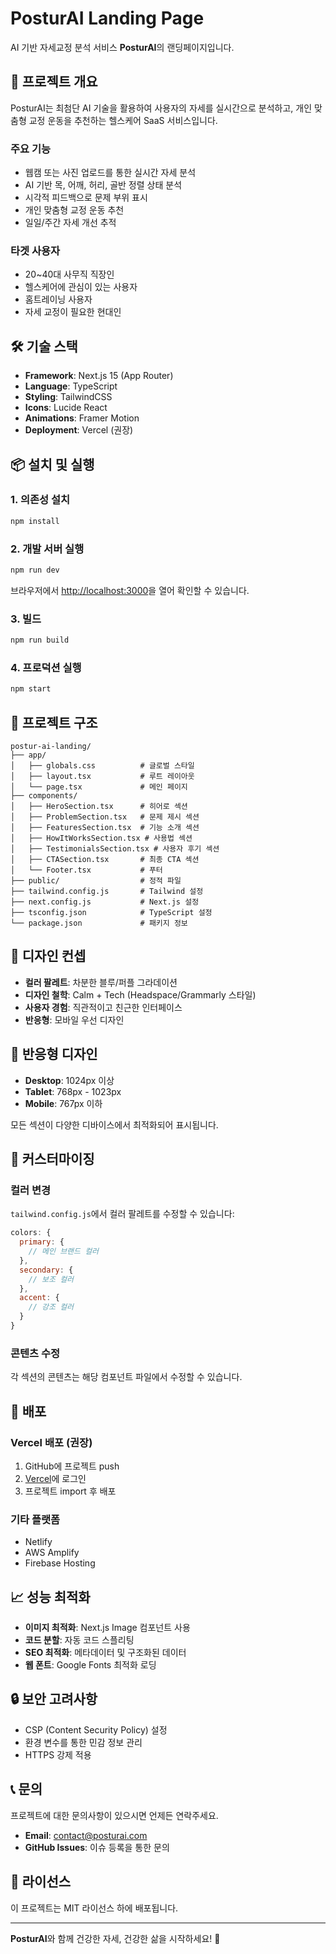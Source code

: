 # PosturAI Landing Page

AI 기반 자세교정 분석 서비스 **PosturAI**의 랜딩페이지입니다.

## 🚀 프로젝트 개요

PosturAI는 최첨단 AI 기술을 활용하여 사용자의 자세를 실시간으로 분석하고, 개인 맞춤형 교정 운동을 추천하는 헬스케어 SaaS 서비스입니다.

### 주요 기능
- 웹캠 또는 사진 업로드를 통한 실시간 자세 분석
- AI 기반 목, 어깨, 허리, 골반 정렬 상태 분석
- 시각적 피드백으로 문제 부위 표시
- 개인 맞춤형 교정 운동 추천
- 일일/주간 자세 개선 추적

### 타겟 사용자
- 20~40대 사무직 직장인
- 헬스케어에 관심이 있는 사용자
- 홈트레이닝 사용자
- 자세 교정이 필요한 현대인

## 🛠 기술 스택

- **Framework**: Next.js 15 (App Router)
- **Language**: TypeScript
- **Styling**: TailwindCSS
- **Icons**: Lucide React
- **Animations**: Framer Motion
- **Deployment**: Vercel (권장)

## 📦 설치 및 실행

### 1. 의존성 설치

```bash
npm install
```

### 2. 개발 서버 실행

```bash
npm run dev
```

브라우저에서 [http://localhost:3000](http://localhost:3000)을 열어 확인할 수 있습니다.

### 3. 빌드

```bash
npm run build
```

### 4. 프로덕션 실행

```bash
npm start
```

## 📁 프로젝트 구조

```
postur-ai-landing/
├── app/
│   ├── globals.css          # 글로벌 스타일
│   ├── layout.tsx           # 루트 레이아웃
│   └── page.tsx             # 메인 페이지
├── components/
│   ├── HeroSection.tsx      # 히어로 섹션
│   ├── ProblemSection.tsx   # 문제 제시 섹션
│   ├── FeaturesSection.tsx  # 기능 소개 섹션
│   ├── HowItWorksSection.tsx # 사용법 섹션
│   ├── TestimonialsSection.tsx # 사용자 후기 섹션
│   ├── CTASection.tsx       # 최종 CTA 섹션
│   └── Footer.tsx           # 푸터
├── public/                  # 정적 파일
├── tailwind.config.js       # Tailwind 설정
├── next.config.js           # Next.js 설정
├── tsconfig.json            # TypeScript 설정
└── package.json             # 패키지 정보
```

## 🎨 디자인 컨셉

- **컬러 팔레트**: 차분한 블루/퍼플 그라데이션
- **디자인 철학**: Calm + Tech (Headspace/Grammarly 스타일)
- **사용자 경험**: 직관적이고 친근한 인터페이스
- **반응형**: 모바일 우선 디자인

## 📱 반응형 디자인

- **Desktop**: 1024px 이상
- **Tablet**: 768px - 1023px
- **Mobile**: 767px 이하

모든 섹션이 다양한 디바이스에서 최적화되어 표시됩니다.

## 🔧 커스터마이징

### 컬러 변경
`tailwind.config.js`에서 컬러 팔레트를 수정할 수 있습니다:

```javascript
colors: {
  primary: {
    // 메인 브랜드 컬러
  },
  secondary: {
    // 보조 컬러
  },
  accent: {
    // 강조 컬러
  }
}
```

### 콘텐츠 수정
각 섹션의 콘텐츠는 해당 컴포넌트 파일에서 수정할 수 있습니다.

## 🚀 배포

### Vercel 배포 (권장)

1. GitHub에 프로젝트 push
2. [Vercel](https://vercel.com)에 로그인
3. 프로젝트 import 후 배포

### 기타 플랫폼
- Netlify
- AWS Amplify
- Firebase Hosting

## 📈 성능 최적화

- **이미지 최적화**: Next.js Image 컴포넌트 사용
- **코드 분할**: 자동 코드 스플리팅
- **SEO 최적화**: 메타데이터 및 구조화된 데이터
- **웹 폰트**: Google Fonts 최적화 로딩

## 🔒 보안 고려사항

- CSP (Content Security Policy) 설정
- 환경 변수를 통한 민감 정보 관리
- HTTPS 강제 적용

## 📞 문의

프로젝트에 대한 문의사항이 있으시면 언제든 연락주세요.

- **Email**: contact@posturai.com
- **GitHub Issues**: 이슈 등록을 통한 문의

## 📄 라이선스

이 프로젝트는 MIT 라이선스 하에 배포됩니다.

---

**PosturAI**와 함께 건강한 자세, 건강한 삶을 시작하세요! 💪 